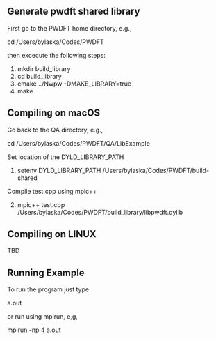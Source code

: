 ## Generate pwdft shared library ##
First go to the PWDFT home directory, e.g.,

 cd /Users/bylaska/Codes/PWDFT

then excecute the following steps:

 1) mkdir build_library
 2) cd build_library
 3) cmake ../Nwpw -DMAKE_LIBRARY=true
 4) make


## Compiling on macOS ##

Go back to the QA directory, e.g.,

 cd /Users/bylaska/Codes/PWDFT/QA/LibExample


Set location of the DYLD_LIBRARY_PATH

 1) setenv DYLD_LIBRARY_PATH /Users/bylaska/Codes/PWDFT/build-shared

Compile test.cpp using mpic++

 2) mpic++ test.cpp /Users/bylaska/Codes/PWDFT/build_library/libpwdft.dylib 


## Compiling on LINUX ##
TBD


## Running Example ##

To run the program just type 

 a.out

or run using mpirun, e,g,

 mpirun -np 4 a.out

